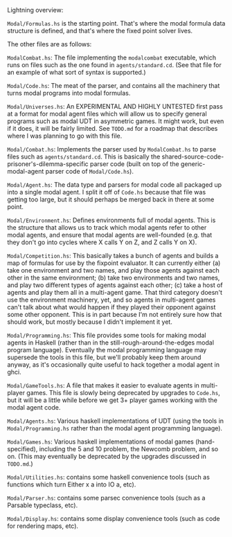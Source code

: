 Lightning overview:

`Modal/Formulas.hs` is the starting point. That's where the modal formula data
structure is defined, and that's where the fixed point solver lives.

The other files are as follows:

`ModalCombat.hs`: The file implementing the `modalcombat` executable, which
runs on files such as the one found in `agents/standard.cd`. (See that file for
an example of what sort of syntax is supported.)

`Modal/Code.hs`: The meat of the parser, and contains all the machinery that
turns modal programs into modal formulas.

`Modal/Universes.hs`: An EXPERIMENTAL AND HIGHLY UNTESTED first pass at
a format for modal agent files which will allow us to specify general programs
such as modal UDT in asymmetric games. It might work, but even if it does, it
will be fairly limited. See `TODO.md` for a roadmap that describes where I was
planning to go with this file.

`Modal/Combat.hs`: Implements the parser used by `ModalCombat.hs` to parse
files such as `agents/standard.cd`. This is basically the
shared-source-code-prisoner's-dilemma-specific parser code (built on top of the
generic-modal-agent parser code of `Modal/Code.hs`).

`Modal/Agent.hs`: The data type and parsers for modal code all packaged up into
a single modal agent. I split it off of `Code.hs` because that file was getting
too large, but it should perhaps be merged back in there at some point.

`Modal/Environment.hs`: Defines environments full of modal agents. This is the
structure that allows us to track which modal agents refer to other modal
agents, and ensure that modal agents are well-founded (e.g. that they don't go
into cycles where X calls Y on Z, and Z calls Y on X).

`Modal/Competition.hs`: This basically takes a bunch of agents and builds a map
of formulas for use by the fixpoint evaluator. It can currently either (a) take
one environment and two names, and play those agents against each other in the
same environment; (b) take two environments and two names, and play two
different types of agents against each other; (c) take a host of agents and
play them all in a multi-agent game. That third category doesn't use the
environment machinery, yet, and so agents in multi-agent games can't talk about
what would happen if they played their opponent against some other opponent.
This is in part because I'm not entirely sure how that should work, but mostly
because I didn't implement it yet.

`Modal/Programming.hs`: This file provides some tools for making modal agents
in Haskell (rather than in the still-rough-around-the-edges modal program
language). Eventually the modal programming language may supersede the tools in
this file, but we'll probably keep them around anyway, as it's occasionally
quite useful to hack together a modal agent in ghci.

`Modal/GameTools.hs`: A file that makes it easier to evaluate agents in
multi-player games. This file is slowly being deprecated by upgrades to
`Code.hs`, but it will be a little while before we get 3+ player games working
with the modal agent code.

`Modal/Agents.hs`: Various haskell implementations of UDT (using the tools in
`Modal/Programming.hs` rather than the modal agent programming language).

`Modal/Games.hs`: Various haskell implementations of modal games
(hand-specified), including the 5 and 10 problem, the Newcomb problem, and so
on. (This may eventually be deprecated by the upgrades discussed in `TODO.md`.)

`Modal/Utilities.hs`: contains some haskell convenience tools (such as
functions which turn Either x a into IO a, etc).

`Modal/Parser.hs`: contains some parsec convenience tools (such as a Parsable
typeclass, etc).

`Modal/Display.hs`: contains some display convenience tools (such as code for
rendering maps, etc).
